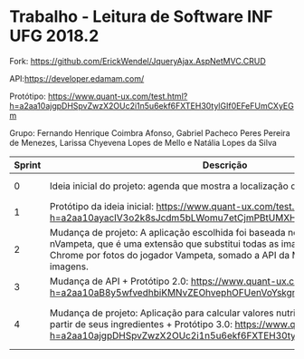 # Trabalho - Leitura de Software INF UFG 2018.2

Fork: https://github.com/ErickWendel/JqueryAjax.AspNetMVC.CRUD

API:https://developer.edamam.com/

Protótipo: https://www.quant-ux.com/test.html?h=a2aa10ajgpDHSpvZwzX2OUc2i1n5u6ekf6FXTEH30tylGIf0EFeFUmCXyEGm

Grupo: Fernando Henrique Coimbra Afonso, Gabriel Pacheco Peres Pereira de Menezes, Larissa Chyevena Lopes de Mello e Natália Lopes da Silva 

| Sprint | Descrição                                                                                                                                                                                                                              | Fork                                                              | API                                                                                  |
|--------|----------------------------------------------------------------------------------------------------------------------------------------------------------------------------------------------------------------------------------------|-------------------------------------------------------------------|--------------------------------------------------------------------------------------|
|    0   | Ideia inicial do projeto: agenda que mostra a localização do evento marcado.                                                                                                                                                           | https://github.com/react-component/calendar/blob/master/README.md | Google Maps                                                                          |
|    1   | Protótipo da ideia inicial: https://www.quant-ux.com/test.html?h=a2aa10ayacIV3o2k8sJcdm5bLWomu7etCjmPBtUMXHxwQ9LrnDZXEaSUnYwy                                                                                                          |                                 ""                                |                                          ""                                          |
|    2   | Mudança de projeto: A aplicação escolhida foi baseada no fork do projeto nVampeta, que é uma extensão que substitui todas as imagens do navegador Chrome por fotos do jogador Vampeta, somado a API da Microsoft de busca por imagens. | https://github.com/zoeiralabs/nVampeta                            | https://azure.microsoft.com/pt-br/services/cognitive-services/bing-image-search-api/ |
|    3   |  Mudança de API + Protótipo 2.0: https://www.quant-ux.com/test.html?h=a2aa10aB8y5wfvedhbiKMNvZEOhvephOFUenVoYskgn453h7SDyqSDkM5yYa.                                                                                                     |                                 ""                                | https://developers.google.com/custom-search/v1/overview                              |
|    4   | Mudança de projeto: Aplicação para calcular valores nutricionais de receitas a partir de seus ingredientes + Protótipo 3.0: https://www.quant-ux.com/test.html?h=a2aa10ajgpDHSpvZwzX2OUc2i1n5u6ekf6FXTEH30tylGIf0EFeFUmCXyEGm           | https://github.com/ErickWendel/JqueryAjax.AspNetMVC.CRUD          | https://developer.edamam.com/ (informações nutricionais), https://tech.yandex.com/translate/ (tradução)                                                        |
